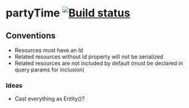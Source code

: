 # partyTime [![Build status](https://ci.appveyor.com/api/projects/status/d3excs9s82x75vjs?svg=true)](https://ci.appveyor.com/project/yohanmishkin/partytime)

## Conventions
- Resources must have an Id
- Related resources without Id property will not be serialized
- Related resources are not included by default (must be declared in query params for inclusion)

### Ideas
- Cast everything as Entity()?